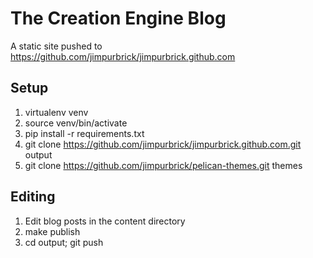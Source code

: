 The Creation Engine Blog
========================

A static site pushed to https://github.com/jimpurbrick/jimpurbrick.github.com

Setup
-----

1. virtualenv venv
2. source venv/bin/activate
3. pip install -r requirements.txt
4. git clone https://github.com/jimpurbrick/jimpurbrick.github.com.git output
5. git clone https://github.com/jimpurbrick/pelican-themes.git themes

Editing
-------

1. Edit blog posts in the content directory
2. make publish
3. cd output; git push